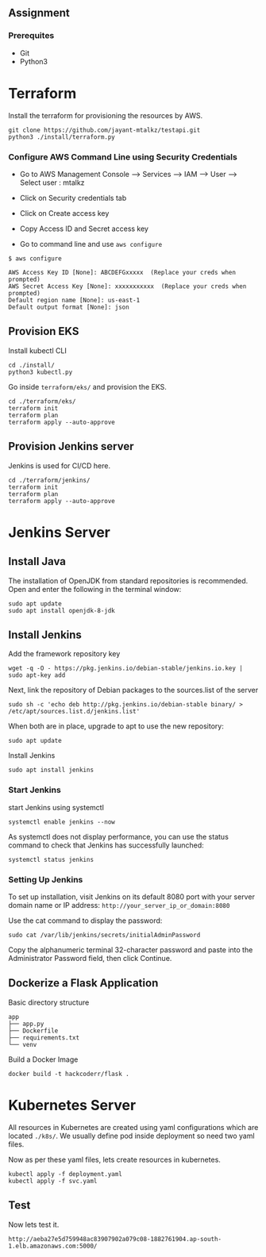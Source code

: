 ## Assignment

### Prerequites

* Git
* Python3

# Terraform

Install the terraform for provisioning the resources by AWS.
```
git clone https://github.com/jayant-mtalkz/testapi.git
python3 ./install/terraform.py
```
### Configure AWS Command Line using Security Credentials
* Go to AWS Management Console --> Services --> IAM --> User --> Select user : mtalkz

* Click on Security credentials tab

* Click on Create access key

* Copy Access ID and Secret access key

* Go to command line and use ``aws configure``

```
$ aws configure

AWS Access Key ID [None]: ABCDEFGxxxxx  (Replace your creds when prompted)
AWS Secret Access Key [None]: xxxxxxxxxxx  (Replace your creds when prompted)
Default region name [None]: us-east-1
Default output format [None]: json
```
## Provision EKS
Install kubectl CLI
```
cd ./install/
python3 kubectl.py
``` 

Go inside ``terraform/eks/`` and provision the EKS.
```
cd ./terraform/eks/
terraform init
terraform plan
terraform apply --auto-approve
```
## Provision Jenkins server

Jenkins is used for CI/CD here.
```
cd ./terraform/jenkins/
terraform init 
terraform plan
terraform apply --auto-approve
```


# Jenkins Server
## Install Java
The installation of OpenJDK from standard repositories is recommended. Open and enter the following in the terminal window:
```
sudo apt update 
sudo apt install openjdk-8-jdk 
```

## Install Jenkins
Add the framework repository key  
```
wget -q -O - https://pkg.jenkins.io/debian-stable/jenkins.io.key | sudo apt-key add
```
Next, link the repository of Debian packages to the sources.list of the server

```
sudo sh -c 'echo deb http://pkg.jenkins.io/debian-stable binary/ > /etc/apt/sources.list.d/jenkins.list' 
```
When both are in place, upgrade to apt to use the new repository: 

```
sudo apt update
```
Install Jenkins
```
sudo apt install jenkins 
```
###  Start Jenkins 
start Jenkins using systemctl
```
systemctl enable jenkins --now
```
As systemctl does not display performance, you can use the status command to check that Jenkins has successfully launched:
```
systemctl status jenkins
```
### Setting Up Jenkins
To set up installation, visit Jenkins on its default 8080 port with your server domain name or IP address: ``http://your_server_ip_or_domain:8080 ``


Use the cat command to display the password: 
```
sudo cat /var/lib/jenkins/secrets/initialAdminPassword 
```
Copy the alphanumeric terminal 32-character password and paste into the Administrator Password field, then click Continue. 


## Dockerize a Flask Application
Basic directory structure
```
app
├── app.py
├── Dockerfile
├── requirements.txt
└── venv
```
Build a Docker Image
```
docker build -t hackcoderr/flask .
```

# Kubernetes Server

All resources in Kubernetes are created using yaml configurations which are located ``./k8s/``. We usually define pod inside deployment so need two yaml files.

Now as per these yaml files, lets create resources in kubernetes.

```
kubectl apply -f deployment.yaml
kubectl apply -f svc.yaml
```

## Test

Now lets test it.

```
http://aeba27e5d759948ac83907902a079c08-1882761904.ap-south-1.elb.amazonaws.com:5000/
```
